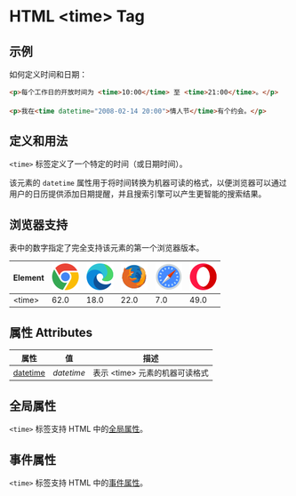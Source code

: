 HTML \<time> Tag
===

## 示例

如何定义时间和日期：

```html idoc:preview:iframe
<p>每个工作日的开放时间为 <time>10:00</time> 至 <time>21:00</time>。</p>

<p>我在<time datetime="2008-02-14 20:00">情人节</time>有个约会。</p>
```

## 定义和用法

`<time>` 标签定义了一个特定的时间（或日期时间）。

该元素的 `datetime` 属性用于将时间转换为机器可读的格式，以便浏览器可以通过用户的日历提供添加日期提醒，并且搜索引擎可以产生更智能的搜索结果。

## 浏览器支持

表中的数字指定了完全支持该元素的第一个浏览器版本。

| Element | ![chrome][1] | ![edge][2] | ![firefox][3] | ![safari][4] | ![opera][5] |
| ------- | --- | --- | --- | --- | --- |
| \<time> | 62.0 | 18.0 | 22.0 | 7.0 | 49.0 |

## 属性 Attributes

| 属性 | 值 | 描述 |
| ---- | ---- | ---- |
| [datetime](./time_datetime.md) | *datetime* | 表示 \<time> 元素的机器可读格式 |

## 全局属性

`<time>` 标签支持 HTML 中的[全局属性](../reference/standardattributes.md)。

## 事件属性

`<time>` 标签支持 HTML 中的[事件属性](../reference/eventattributes.md)。

[1]: ../assets/chrome.svg
[2]: ../assets/edge.svg
[3]: ../assets/firefox.svg
[4]: ../assets/safari.svg
[5]: ../assets/opera.svg